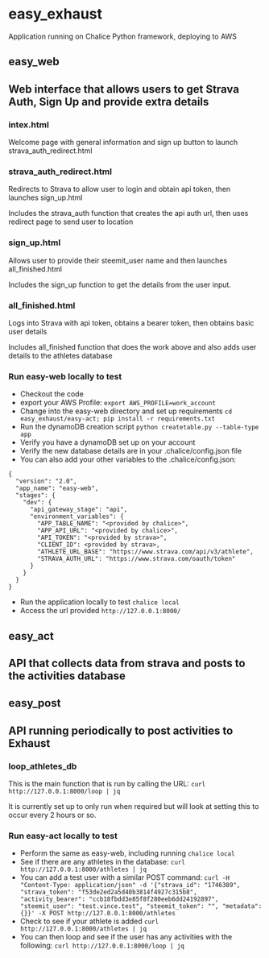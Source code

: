 # easy_exhaust

Application running on Chalice Python framework, deploying to AWS

## easy_web
## Web interface that allows users to get Strava Auth, Sign Up and provide extra details

### intex.html 
Welcome page with general information and sign up button to launch strava_auth_redirect.html

### strava_auth_redirect.html
Redirects to Strava to allow user to login and obtain api token, then launches sign_up.html

Includes the strava_auth function that creates the api auth url, then uses redirect page to send user to location

### sign_up.html
Allows user to provide their steemit_user name and then launches all_finished.html

Includes the sign_up function to get the details from the user input. 

### all_finished.html
Logs into Strava with api token, obtains a bearer token, then obtains basic user details

Includes all_finished function that does the work above and also adds user details to the athletes database

### Run easy-web locally to test
- Checkout the code
- export your AWS Profile:
```export AWS_PROFILE=work_account```
- Change into the easy-web directory and set up requirements
```cd easy_exhaust/easy-act; pip install -r requirements.txt```
- Run the dynamoDB creation script
```python createtable.py --table-type app```
- Verify you have a dynamoDB set up on your account
- Verify the new database details are in your .chalice/config.json file
- You can also add your other variables to the .chalice/config.json:
```
{
  "version": "2.0",
  "app_name": "easy-web",
  "stages": {
    "dev": {
      "api_gateway_stage": "api",
      "environment_variables": {
        "APP_TABLE_NAME": "<provided by chalice>",
        "APP_API_URL": "<provided by chalice>",
        "API_TOKEN": "<provided by strava>",
        "CLIENT_ID": <provided by strava>,
        "ATHLETE_URL_BASE": "https://www.strava.com/api/v3/athlete",
        "STRAVA_AUTH_URL": "https://www.strava.com/oauth/token"
      }
    }
  }
}
```
- Run the application locally to test
```chalice local```
- Access the url provided
```http://127.0.0.1:8000/```


## easy_act
## API that collects data from strava and posts to the activities database


## easy_post
## API running periodically to post activities to Exhaust

### loop_athletes_db
This is the main function that is run by calling the URL: ```curl http://127.0.0.1:8000/loop | jq```

It is currently set up to only run when required but will look at setting this to occur every 2 hours or so.

### Run easy-act locally to test
- Perform the same as easy-web, including running ```chalice local```
- See if there are any athletes in the database:
```curl http://127.0.0.1:8000/athletes | jq```
- You can add a test user with a similar POST command:
```curl -H "Content-Type: application/json" -d '{"strava_id": "1746389", "strava_token": "f53de2ed2a5d40b3814f4927c315b8", "activity_bearer": "ccb18fbdd3e85f8f280eeb6dd24192897", "steemit_user": "test.vince.test", "steemit_token": "", "metadata": {}}' -X POST http://127.0.0.1:8000/athletes ```
- Check to see if your athlete is added
```curl http://127.0.0.1:8000/athletes | jq```
- You can then loop and see if the user has any activities with the following:
```curl http://127.0.0.1:8000/loop | jq```



